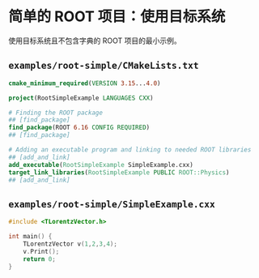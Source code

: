 # 简单的 ROOT 项目：使用目标系统

使用目标系统且不包含字典的 ROOT 项目的最小示例。

## `examples/root-simple/CMakeLists.txt`

```cmake
cmake_minimum_required(VERSION 3.15...4.0)

project(RootSimpleExample LANGUAGES CXX)

# Finding the ROOT package
## [find_package]
find_package(ROOT 6.16 CONFIG REQUIRED)
## [find_package]

# Adding an executable program and linking to needed ROOT libraries
## [add_and_link]
add_executable(RootSimpleExample SimpleExample.cxx)
target_link_libraries(RootSimpleExample PUBLIC ROOT::Physics)
## [add_and_link]
```

## `examples/root-simple/SimpleExample.cxx`

```cpp
#include <TLorentzVector.h>

int main() {
    TLorentzVector v(1,2,3,4);
    v.Print();
    return 0;
}
```
